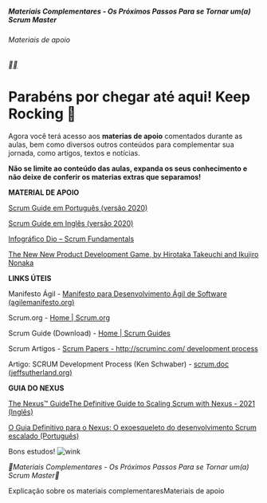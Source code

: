 ##### Materiais Complementares - Os Próximos Passos Para se Tornar um(a) Scrum Master

###### Materiais de apoio

[**](https://web.dio.me/course/materiais-complementares-os-proximos-passos-para-se-tornar-uma-scrum-master/learning/c9c76612-9d74-4cbf-9fb6-b38a0dc30f3a?back=/track/formacao-scrum-master&tab=undefined&moduleId=undefined)[**](https://web.dio.me/course/materiais-complementares-os-proximos-passos-para-se-tornar-uma-scrum-master/learning/c9c76612-9d74-4cbf-9fb6-b38a0dc30f3a?back=/track/formacao-scrum-master&tab=undefined&moduleId=undefined)

# **Parabéns por chegar até aqui! Keep Rocking** **🚀**

Agora você terá acesso aos **materias de apoio** comentados durante as aulas, bem como diversos outros conteúdos para complementar sua jornada, como artigos, textos e notícias.

**Não se limite ao conteúdo das aulas, expanda os seus conhecimento e não deixe de conferir os materias extras que separamos!**

 

**MATERIAL DE APOIO** 

[Scrum Guide em Português (versão 2020)](https://academiapme-my.sharepoint.com/:b:/g/personal/leonardo_ropelato_dio_me/EUz3_hw26FRGga_-sE24S20BIv7-2wHDOy6qZ1MoSXMVCQ?e=ZCojQJ) 

[Scrum Guide em Inglês (versão 2020)](https://academiapme-my.sharepoint.com/:b:/g/personal/leonardo_ropelato_dio_me/EURy3k2sWPlBnGw2FSyA3YkBdVg2K-3N_5dWcee9odHlWQ?e=wr3L2x) 

[Infográfico Dio – Scrum Fundamentals](https://academiapme-my.sharepoint.com/:b:/g/personal/leonardo_ropelato_dio_me/EYFT5efIoLBIgxPP7ZBJMlwBXCNNfUNDc5QoEDO0l32VNw?e=5rnPVT) 

[The New New Product Development Game, by Hirotaka Takeuchi and Ikujiro Nonaka](https://hbr.org/1986/01/the-new-new-product-development-game) 

 

**LINKS ÚTEIS** 

Manifesto Ágil - [Manifesto para Desenvolvimento Ágil de Software (agilemanifesto.org)](https://agilemanifesto.org/iso/ptbr/manifesto.html) 

Scrum.org - [Home | Scrum.org](https://www.scrum.org/) 

Scrum Guide (Download) - [Home | Scrum Guides](https://scrumguides.org/index.html) 

Scrum Artigos - [Scrum Papers - http://scruminc.com/ development process](https://www.scruminc.com/scrum-papers/) 

Artigo: SCRUM Development Process (Ken Schwaber) - [scrum.doc (jeffsutherland.org)](http://www.jeffsutherland.org/oopsla/schwapub.pdf) 

 

**GUIA DO NEXUS** 

[The Nexus™ GuideThe Definitive Guide to Scaling Scrum with Nexus - 2021 (Inglês)](https://academiapme-my.sharepoint.com/:b:/g/personal/leonardo_ropelato_dio_me/Ed3OHYvq_NpMkt62Dx-THm0B-VoGWYujVtqpLKLvyJGWBQ?e=cfLTF4)

[O Guia Definitivo para o Nexus: O exoesqueleto do desenvolvimento Scrum escalado (Português)](https://academiapme-my.sharepoint.com/:b:/g/personal/leonardo_ropelato_dio_me/EavVytH4o99BrOp9K7S3M2QBFLM8pIAzVfoXMfVAG7ENBw?e=Xv1dox)

 

Bons estudos! ![wink](https://app.digitalinnovation.one/static/ckeditor/ckeditor/plugins/smiley/images/wink_smile.png)

 

**Materiais Complementares - Os Próximos Passos Para se Tornar um(a) Scrum Master**

Explicação sobre os materiais complementaresMateriais de apoio